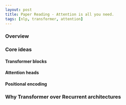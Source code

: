 ```yaml
---
layout: post
title: Paper Reading - Attention is all you need.
tags: [nlp, transformer, attention]
---
```


### Overview

### Core ideas

#### Transformer blocks

#### Attention heads

#### Positional encoding

### Why Transformer over Recurrent architectures

